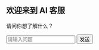 <div id="chat">
    <h2>欢迎来到 AI 客服</h2>
    <p>请问你想了解什么？</p >
    <input type="text" id="question" placeholder="请输入问题">
    <button onclick="askAI()">发送</button>
    <div id="output"></div>
  </div>
